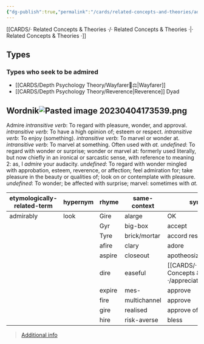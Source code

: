 ```yaml
---
{"dg-publish":true,"permalink":"/cards/related-concepts-and-theories/admire/","created":"2023-01-19T15:18:55.013+01:00","updated":"2023-05-10T21:19:16.395+02:00"}
---
```


[[CARDS/· Related Concepts & Theories ·/· Related Concepts & Theories ·\|· Related Concepts & Theories ·]]

## Types 

### Types who seek to be admired
- [[CARDS/Depth Psychology Theory/Wayfarer🌠⚖️\|Wayfarer]]
- [[CARDS/Depth Psychology Theory/Reverence\|Reverence]] Dyad

## Wordnik![Pasted image 20230404173539.png](/img/user/EXTRAS/Images/Pasted%20image%2020230404173539.png)
Admire
*intransitive verb*: To regard with pleasure, wonder, and approval.
*intransitive verb*: To have a high opinion of; esteem or respect.
*intransitive verb*: To enjoy (something).
*intransitive verb*: To marvel or wonder at.
*intransitive verb*: To marvel at something. Often used with <em>at.</em>
*undefined*: To regard with wonder or surprise; wonder or marvel at: formerly used literally, but now chiefly in an ironical or sarcastic sense, with reference to meaning 2: as, I <em>admire</em> your audacity.
*undefined*: To regard with wonder mingled with approbation, esteem, reverence, or affection; feel admiration for; take pleasure in the beauty or qualities of; look on or contemplate with pleasure.
*undefined*: To wonder; be affected with surprise; marvel: sometimes with <em>at.</em>

| etymologically-related-term |hypernym |rhyme |same-context |synonym |verb-form |
| --- | --- | --- | --- | --- | --- |
| admirably | look | Gire | alarge | OK | admired |
|  |  | Gyr | big-box | accept | admires |
|  |  | Tyre | brick/mortar | accord respect to | admiring |
|  |  | afire | clary | adore |  |
|  |  | aspire | closeout | apotheosize |  |
|  |  | dire | easeful | [[CARDS/· Related Concepts & Theories ·/appreciate\|appreciate]] |  |
|  |  | expire | mes- | approve |  |
|  |  | fire | multichannel | approve |  |
|  |  | gire | realised | approve of |  |
|  |  | hire | risk-averse | bless |  |

> [Additional info](https://www.wordnik.com/words/admire)
